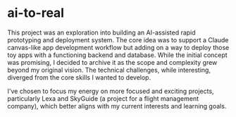 # ai-to-real

This project was an exploration into building an AI-assisted rapid prototyping and deployment system. The core idea was to support a Claude canvas-like app development workflow but adding on a way to deploy those toy apps with a functioning backend and database. While the initial concept was promising, I decided to archive it as the scope and complexity grew beyond my original vision. The technical challenges, while interesting, diverged from the core skills I wanted to develop.

I've chosen to focus my energy on more focused and exciting projects, particularly Lexa and SkyGuide (a project for a flight management company), which better aligns with my current interests and learning goals.
